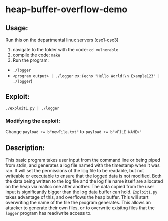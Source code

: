 # heap-buffer-overflow-demo

## Usage:
Run this on the departmental linux servers (csx1-csx3)
1. navigate to the folder with the code: `cd vulnerable`
2. compile the code: `make`
3. Run the program:
  * `./logger`
  * `<program output> | ./logger`    ex: (`echo "Hello World!\n Example123" | ./logger`)

## Exploit:
`./exploit1.py | ./logger`
   
### Modifying the exploit: 
Change `payload += b"newFile.txt"` to `payload += b"<FILE NAME>"`


## Description:
This basic program takes user input from the command line or being piped from stdin, and generates a log file named with the timestamp when it was ran. It will set the permissions of the log file to be readable, but not writeable or executable to ensure that the logged data is not modified. Both the data being written to the log file and the log file name itself are allocated on the heap via malloc one after another. The data copied from the user input is significantly bigger than the log data buffer can hold. `Exploit1.py` takes advantage of this, and overflows the heap buffer. This will start overwriting the name of the file the program generates. This allows an attacker to generate their own files, or to overwrite exisitng files that the `logger` program has read/write access to.
